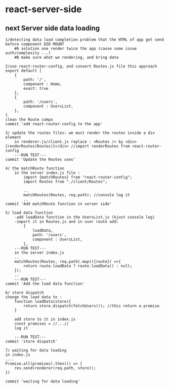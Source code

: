 # react-server-side

## next Server side data loading

    1/detecting data load completion problem that the HTML of app get send before component DID MOUNT
        #A solution one render twice the app (cause some issue auth/complexity ...)
        #B make sure what we rendering, and bring data

    2/use react-router-config, and convert Routes.js file this approach
    export default [
        {
            path: '/',
            component : Home,
            exact: true
        },
        {
            path: '/users',
            component : UsersList,
        },
    ]
    clean the Route compo
    commit 'add react-router-config to the app'

    3/ update the routes files: we must render the routes inside a div element
        in renderer.js/client.js replace : <Routes /> by <div>{renderRoutes(Routes)}</div> //import renderRoutes from react-router-config
        ---RUN TEST---
    commit 'Update the Routes uses'

    4/ the matchRoute function
        in the server index.js file :
            import {matchRoutes} from "react-router-config";
            import Routes from "./client/Routes";

            ..
            matchRoutes(Routes, req.path); //console log it
            ..
    commit 'Add matchRoute function in server side'

    5/ load data function
        -add loadData function in the UsersList.js (kjust console log)
        -import it in Routes.js and in user route add:
            {
                loadData,
                path: '/users',
                component : UsersList,
            },
        ---RUN TEST---
        in the server index.js
        ..
        matchRoutes(Routes, req.path).map(({route}) =>{
            return route.loadData ? route.loadData() : null;
        });
        ..
        ---RUN TEST---
    commit 'Add the load data function'

    6/ store dispatch
    change the load data to :
        function loadData(store){
            return store.dispatch(fetchUsers()); //this return a promise
        }

        add store to it in index.js
        const promises = //...//
        log it

        ---RUN TEST---
    commit 'store dispatch'

    7/ waiting for data loading
    in index.js
    ....
    Promise.all(promises).then(() => {
        res.send(renderer(req.path, store));
    })

    commit 'waiting for data loading'
